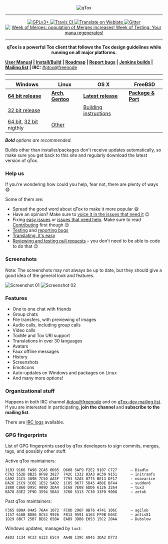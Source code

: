 <a name="qtox" />

<p align="center">
<img src="https://qtox.github.io/assets/imgs/logo_head.png" alt="qTox" />
</p>

---

<p align="center">
<a href="https://github.com/qTox/qTox/blob/master/LICENSE">
<img src="https://img.shields.io/badge/license-GPLv3%2B-blue.svg" alt="GPLv3+" />
</a>
<a href="https://travis-ci.org/qTox/qTox">
<img src="https://travis-ci.org/qTox/qTox.svg?branch=master" alt="Travis CI" />
</a>
<a href="https://hosted.weblate.org/engage/tox/?utm_source=widget">
<img src="https://hosted.weblate.org/widgets/tox/-/svg-badge.svg"
     alt="Translate on Weblate" />
</a>
<a href="https://gitter.im/qtox/qTox?utm_source=badge">
<img src="https://badges.gitter.im/Join Chat.svg" alt="Gitter">
</a>
<a href="https://github.com/qTox/release-schedule/blob/master/README.md">
<img src="https://qtox.github.io/release-schedule/status.svg"
title="Week of Merges: population of Merges increases!
Week of Testing: Your mana regenerates!" />
</a></p>

---

<p align="center"><b>
qTox is a powerful Tox client that follows the Tox design guidelines
while running on all major platforms.
</b></p>

 **[User Manual] |**
 **[Install/Build] |**
 **[Roadmap] |**
 **[Report bugs] |**
 **[Jenkins builds] |**
 **[Mailing list] |**
 **IRC:** [#qtox@freenode]

---

Windows | Linux | OS X | FreeBSD
--------|-------|------|--------
**[64 bit release]**| **[Arch]**, **[Gentoo]** | **[Latest release]**  | **[Package & Port]**
[32 bit release]| | [Building instructions] |
[64 bit][64nightly], [32 bit][32nightly] nigthly | [Other] | |

_**Bold** options are recommended._

Builds other than installer/packages don't receive updates automatically, so
make sure you get back to this site and regularly download the latest version of
qTox.

### Help us

If you're wondering how could you help, fear not, there are plenty of ways
:smile:

Some of them are:

* Spread the good word about qTox to make it more popular :smile:
* Have an opinion? Make sure to [voice it in the issues that need it] :wink:
* Fixing [easy issues] or [issues that need help]. Make sure to read
  [Contributing] first though :wink:
* [Testing] and [reporting bugs]
* [Translating, it's easy]
* [Reviewing and testing pull requests] – you don't need to be able to code to
  do that :wink:


### Screenshots
Note: The screenshots may not always be up to date, but they should give a good
idea of the general look and features.


![Screenshot 01](https://i.imgur.com/olb89CN.png)
![Screenshot 02](https://i.imgur.com/tmX8z9s.png)


### Features

- One to one chat with friends
- Group chats
- File transfers, with previewing of images
- Audio calls, including group calls
- Video calls
- ToxMe and Tox URI support
- Translations in over 30 languages
- Avatars
- Faux offline messages
- History
- Screenshots
- Emoticons
- Auto-updates on Windows and packages on Linux
- And many more options!


### Organizational stuff

Happens in both IRC channel [#qtox@freenode] and on [qTox-dev mailing list].
If you are interested in participating, **join the channel** and **subscribe to
the mailing list**.

There are [IRC logs] available.

### GPG fingerprints

List of GPG fingerprints used by qTox developers to sign commits, merges, tags,
and possibly other stuff.

Active qTox maintainers:

```
3103 9166 FA90 2CA5 0D05  D608 5AF9 F2E2 9107 C727      – Diadlo
C7A2 552D 0B25 0F98 3827  742C 1332 03A3 AC39 9151      – initramfs
CA92 21C5 389B 7C50 AA5F  7793 52A5 0775 BE13 DF17      - noavarice
DA26 2CC9 3C0E 1E52 5AD2  1C85 9677 5D45 4B8E BF44      – sudden6
2880 C860 D95C 909D 3DA4  5C68 7E08 6DD6 6126 3264      – tux3
BA78 83E2 2F9D 3594 5BA3  3760 5313 7C30 33F0 9008      – zetok
```

Past qTox maintainers:

```
F365 8D0A 04A5 76A4 1072  FC0D 296F 0B76 4741 106C      – agilob
1157 616B BD86 0C53 9926  F813 9591 A163 FF9B E04C      – antis81
1D29 8BC7 25B7 BE82 65BA  EAB9 3DB8 E053 15C2 20AA      – Dubslow
```

Windows updates, managed by `tux3`:

```
AED3 1134 9C23 A123 E5C4  AA4B 139C A045 3DA2 D773
```

[#qtox@freenode]: https://webchat.freenode.net/?channels=qtox
[64 bit release]: https://build.tox.chat/view/qtox/job/qTox-cmake-stable_build_windows_x86-64_release/lastSuccessfulBuild/artifact/qTox-cmake-stable_build_windows_x86-64_release.zip
[32 bit release]: https://build.tox.chat/view/qtox/job/qTox-cmake-stable_build_windows_x86_release/lastSuccessfulBuild/artifact/qTox-cmake-stable_build_windows_x86_release.zip
[32nightly]: https://build.tox.chat/view/qtox/job/qTox-cmake-nightly_build_windows_x86_release/lastSuccessfulBuild/artifact/qTox-cmake-nightly_build_windows_x86_release.zip
[64nightly]: https://build.tox.chat/view/qtox/job/qTox-cmake-nightly_build_windows_x86-64_release/lastSuccessfulBuild/artifact/qTox-cmake-nightly_build_windows_x86-64_release.zip
[Arch]: /INSTALL.md#arch
[Building instructions]: /INSTALL.md#os-x
[Contributing]: /CONTRIBUTING.md#how-to-start-contributing
[easy issues]: https://github.com/qTox/qTox/labels/E-easy
[Latest release]: https://github.com/qTox/qTox/releases/latest
[Gentoo]: /INSTALL.md#gentoo
[Install/Build]: /INSTALL.md
[IRC logs]: https://github.com/qTox/qtox-irc-logs
[issues that need help]: https://github.com/qTox/qTox/labels/help%20wanted
[Jenkins builds]: https://build.tox.chat/
[Mailing list]: https://lists.tox.chat
[Other]: /INSTALL.md#linux
[qTox-dev mailing list]: https://lists.tox.chat/listinfo/qtox-dev
[Package & Port]: /INSTALL.md#freebsd-easy
[Report bugs]: https://github.com/qTox/qTox/wiki/Writing-Useful-Bug-Reports
[reporting bugs]: https://github.com/qTox/qTox/wiki/Writing-Useful-Bug-Reports
[Reviewing and testing pull requests]: /CONTRIBUTING.md#reviews
[Roadmap]: https://github.com/qTox/qTox/milestones
[sig-32]: https://qtox-win.pkg.tox.chat/qtox/win32/download-sig
[sig-64]: https://qtox-win.pkg.tox.chat/qtox/win64/download-sig
[Testing]: https://github.com/qTox/qTox/wiki/Testing
[Translating, it's easy]: /translations/README.md
[User Manual]: /doc/user_manual_en.md
[voice it in the issues that need it]: https://github.com/qTox/qTox/labels/I-feedback-wanted
